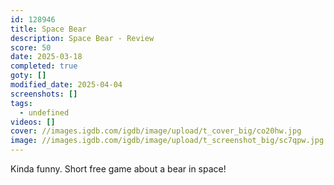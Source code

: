 ```yaml
---
id: 128946
title: Space Bear
description: Space Bear - Review
score: 50
date: 2025-03-18
completed: true
goty: []
modified_date: 2025-04-04
screenshots: []
tags:
  - undefined
videos: []
cover: //images.igdb.com/igdb/image/upload/t_cover_big/co20hw.jpg
image: //images.igdb.com/igdb/image/upload/t_screenshot_big/sc7qpw.jpg
---
```

Kinda funny. Short free game about a bear in space!